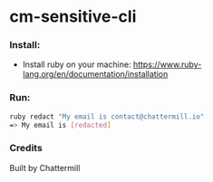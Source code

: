 # cm-sensitive-cli

### Install:
 * Install ruby on your machine: https://www.ruby-lang.org/en/documentation/installation

### Run:
```sh
ruby redact "My email is contact@chattermill.io"
=> My email is [redacted]
```

### Credits
Built by Chattermill
